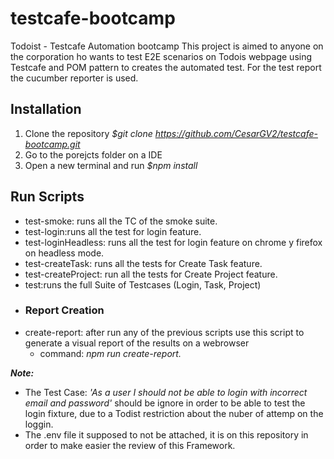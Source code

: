 # testcafe-bootcamp
Todoist - Testcafe Automation bootcamp
This project is aimed to anyone on the corporation ho wants to test E2E scenarios on Todois webpage 
using Testcafe and POM pattern to creates the automated test. For the test report the cucumber reporter is used.

## Installation
1. Clone the repository *$git clone https://github.com/CesarGV2/testcafe-bootcamp.git*
2. Go to the porejcts folder on a IDE
3. Open a new terminal and run *$npm install*
 ## Run Scripts
-  test-smoke: runs all the TC of the smoke suite.
-  test-login:runs all the test for login feature.
-  test-loginHeadless: runs all the test for login feature on chrome y firefox on headless mode.
-  test-createTask: runs all the tests for Create Task feature.
-  test-createProject: run all the tests for Create Project feature.
-  test:runs the full Suite of Testcases (Login, Task, Project)
-  ### Report Creation
-  create-report: after run any of the previous scripts use this script to generate a visual report of the results on a webrowser
   - command: *npm run create-report.*


***Note:***
- The Test Case: *'As a user I should not be able to login with incorrect email and password'* should be ignore in order to be able to test the login fixture, due to a Todist restriction about the nuber of attemp on the loggin.
- The .env file it supposed to not be attached, it is on this repository in order to make easier the review of this Framework.
